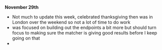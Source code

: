 **November 29th**
- Not much to update this week, celebrated thanksgiving then was in London over the weekend so not a lot of time to do work
- was focused on building out the endpoints a bit more but should turn focus to making sure the matcher is giving good results before I keep going on that
- 
